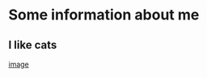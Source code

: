 # Some information about me

## I like cats

[image](https://github.com/Roller-a/GitHub_Pages/assets/65354814/e9521907-05a5-4561-960f-f4967918d63e)

